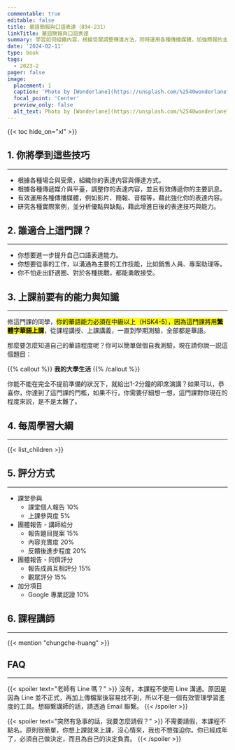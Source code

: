 ```yaml
---
commentable: true 
editable: false
title: 華語簡報與口語表達（894-231）
linkTitle: 華語簡報與口語表達
summary: 學習如何組織内容，根據受眾調整傳達方法，同時運用各種傳播媒體，加強簡報的主要訊息。
date: '2024-02-11'
type: book
tags:
  - 2023-2
pager: false
image:
  placement: 1
  caption: 'Photo by [Wonderlane](https://unsplash.com/%2540wonderlane?utm_content%253DcreditCopyText%2526utm_medium%253Dreferral%2526utm_source%253Dunsplash%2522%253E) on [Unsplash](https://unsplash.com/photos/woman-holding-microphone-w1s5H_3Zn48?utm_content%253DcreditCopyText%2526utm_medium%253Dreferral%2526utm_source%253Dunsplash)'
  focal_point: 'Center'
  preview_only: false
  alt_text: Photo by [Wonderlane](https://unsplash.com/%2540wonderlane?utm_content%253DcreditCopyText%2526utm_medium%253Dreferral%2526utm_source%253Dunsplash%2522%253E) on [Unsplash](https://unsplash.com/photos/woman-holding-microphone-w1s5H_3Zn48?utm_content%253DcreditCopyText%2526utm_medium%253Dreferral%2526utm_source%253Dunsplash).
---
```


{{< toc hide_on="xl" >}}


## 1. 你將學到這些技巧
---

- 根據各種場合與受衆，組織你的表達内容與傳達方式。
- 根據各種傳遞媒介與平臺，調整你的表達内容，並且有效傳遞你的主要訊息。
- 有效運用各種傳播媒體，例如影片、簡報、音檔等，藉此強化你的表達内容。
- 研究各種實際案例，並分析優點與缺點，藉此增進日後的表達技巧與能力。

## 2. 誰適合上這門課？
---

- 你想要進一步提升自己口語表達能力。
- 你想要從事的工作，以溝通為主要的工作技能，比如銷售人員、專案助理等。
- 你不怕走出舒適圈、對於各種挑戰，都能勇敢接受。

## 3. 上課前要有的能力與知識
---

修這門課的同學，<mark>你的華語能力必須在中級以上（HSK4-5），因為這門課將用**繁體字華語上課**</mark>，從課程講授、上課講義，一直到學期測驗，全部都是華語。

那麼要怎麼知道自己的華語程度呢？你可以簡單做個自我測驗，現在請你說一説這個題目：  

{{% callout %}} 
**我的大學生活**
{{% /callout %}}
  
你能不能在完全不提前準備的狀況下，就給出1-2分鐘的即席演講？如果可以，恭喜你，你達到了這門課的門檻，如果不行，你需要仔細想一想，這門課對你現在的程度來説，是不是太難了。


## 4. 每周學習大綱
---

{{< list_children >}}

## 5. 評分方式
---
- 課堂參與
  - 課堂個人報告 10%
  - 上課參與度 5%
- 團體報告 - 講師給分
  - 報告題目提案 15%
  - 內容充實度 20%
  - 反饋後進步程度 20%
- 團體報告 - 同儕評分
  - 報告成員互相評分 15%
  - 觀眾評分 15%
- 加分項目
  - Google 專業認證 10%

## 6. 課程講師
---

{{< mention "chungche-huang" >}}

## FAQ
---

{{< spoiler text="老師有 Line 嗎？" >}}
沒有，本課程不使用 Line 溝通。原因是因為 Line 並不正式，再加上傳檔案後容易找不到，所以不是一個有效管理學習進度的工具。想聯繫講師的話，請透過 Email 聯繫。
{{< /spoiler >}}

{{< spoiler text="突然有急事的話，我要怎麼請假？" >}}
不需要請假，本課程不點名。原則很簡單，你想上課就來上課，沒心情來，我也不想強迫你。你已經成年了，必須自己做決定，而且為自己的決定負責。
{{< /spoiler >}}


